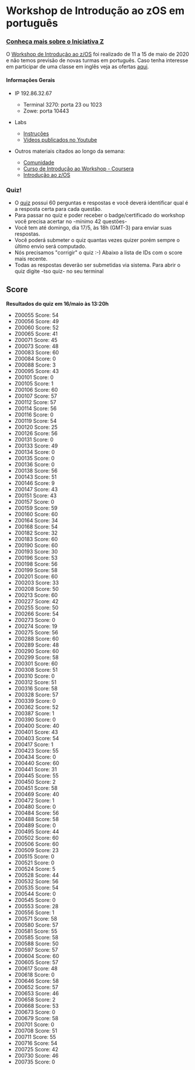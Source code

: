 # Workshop de Introdução ao zOS em português

### [Conheça mais sobre o Iniciativa Z](http://ibm.biz/iniciativaz)

O [Workshop de Introdução ao z/OS](https://www.meetup.com/iniciativaz/events/270049483/) foi realizado de 11 a 15 de maio de 2020 e não temos previsão de novas turmas em português. Caso tenha interesse em participar de uma classe em inglês veja as ofertas [aqui](http://ibm.biz/zOSclass). 

#### Informações Gerais

- IP 192.86.32.67
  - Terminal 3270: porta 23 ou 1023
  - Zowe: porta 10443

- Labs
  - [Instruções](http://dtsc.dfw.ibm.com/MVSDS/'HTTPD2.APPS.ZOSCLASS.PDF(ZLABS)')
  - [Vídeos publicados no Youtube](https://www.youtube.com/playlist?list=PLt8B29DbbvgvZTpxEOEdQZ_Nq2A4nFifl)

- Outros materiais citados ao longo da semana: 
  - [Comunidade](https://www.ibm.com/community/z/talent)
  - [Curso de Introdução ao Workshop - Coursera](https://www.coursera.org/promo/ibm-z-promo?utm_source=IBM&utm_medium=institutions&utm_campaign=PcertZ)
  - [Introdução ao z/OS](http://ibm.biz/zosintro)

### Quiz!

- O [quiz](http://dtsc.dfw.ibm.com/MVSDS/'HTTPD2.APPS.ZOSCLASS.PDF(QUIZ)') possui 60 perguntas e respostas e você deverá identificar qual é a resposta certa para cada questão.
-  Para passar no quiz e poder receber o badge/certificado do workshop você precisa acertar no -mínimo 42 questões-
- Você tem até domingo, dia 17/5, às 18h (GMT-3) para enviar suas respostas.
- Você poderá submeter o quiz quantas vezes quizer porém sempre o último envio será computado.
- Nós precisamos "corrigir" o quiz :-) Abaixo a lista de IDs com o score mais recente.
- Todas as respostas deverão ser submetidas via sistema. Para abrir o quiz digite -tso quiz- no seu terminal

## Score
**Resultados do quiz em 16/maio às 13:20h**

* Z00055 Score: 54
* Z00056 Score: 49
* Z00060 Score: 52
* Z00065 Score: 41
* Z00071 Score: 45
* Z00073 Score: 48
* Z00083 Score: 60
* Z00084 Score: 0
* Z00088 Score: 3
* Z00095 Score: 43
* Z00101 Score: 0
* Z00105 Score: 1
* Z00106 Score: 60
* Z00107 Score: 57
* Z00112 Score: 57
* Z00114 Score: 56
* Z00116 Score: 0
* Z00119 Score: 54
* Z00120 Score: 25
* Z00126 Score: 56
* Z00131 Score: 0
* Z00133 Score: 49
* Z00134 Score: 0
* Z00135 Score: 0
* Z00136 Score: 0
* Z00138 Score: 56
* Z00143 Score: 51
* Z00146 Score: 9
* Z00147 Score: 43
* Z00151 Score: 43
* Z00157 Score: 0
* Z00159 Score: 59
* Z00160 Score: 60
* Z00164 Score: 34
* Z00168 Score: 54
* Z00182 Score: 32
* Z00183 Score: 60
* Z00190 Score: 60
* Z00193 Score: 30
* Z00196 Score: 53
* Z00198 Score: 56
* Z00199 Score: 58
* Z00201 Score: 60
* Z00203 Score: 33
* Z00208 Score: 50
* Z00213 Score: 60
* Z00227 Score: 42
* Z00255 Score: 50
* Z00266 Score: 54
* Z00273 Score: 0
* Z00274 Score: 19
* Z00275 Score: 56
* Z00288 Score: 60
* Z00289 Score: 48
* Z00290 Score: 60
* Z00299 Score: 58
* Z00301 Score: 60
* Z00308 Score: 51
* Z00310 Score: 0
* Z00312 Score: 51
* Z00316 Score: 58
* Z00328 Score: 57
* Z00339 Score: 0
* Z00362 Score: 52
* Z00387 Score: 1
* Z00390 Score: 0
* Z00400 Score: 40
* Z00401 Score: 43
* Z00403 Score: 54
* Z00417 Score: 1
* Z00423 Score: 55
* Z00434 Score: 0
* Z00440 Score: 60
* Z00441 Score: 31
* Z00445 Score: 55
* Z00450 Score: 2
* Z00451 Score: 58
* Z00469 Score: 40
* Z00472 Score: 1
* Z00480 Score: 0
* Z00484 Score: 56
* Z00488 Score: 58
* Z00489 Score: 0
* Z00495 Score: 44
* Z00502 Score: 60
* Z00506 Score: 60
* Z00509 Score: 23
* Z00515 Score: 0
* Z00521 Score: 0
* Z00524 Score: 5
* Z00528 Score: 44
* Z00532 Score: 56
* Z00535 Score: 54
* Z00544 Score: 0
* Z00545 Score: 0
* Z00553 Score: 28
* Z00556 Score: 1
* Z00571 Score: 58
* Z00580 Score: 57
* Z00581 Score: 55
* Z00585 Score: 58
* Z00588 Score: 50
* Z00597 Score: 57
* Z00604 Score: 60
* Z00605 Score: 57
* Z00617 Score: 48
* Z00618 Score: 0
* Z00646 Score: 58
* Z00652 Score: 57
* Z00653 Score: 46
* Z00658 Score: 2
* Z00668 Score: 53
* Z00673 Score: 0
* Z00679 Score: 58
* Z00701 Score: 0
* Z00708 Score: 51
* Z00711 Score: 55
* Z00716 Score: 54
* Z00725 Score: 42
* Z00730 Score: 46
* Z00735 Score: 0